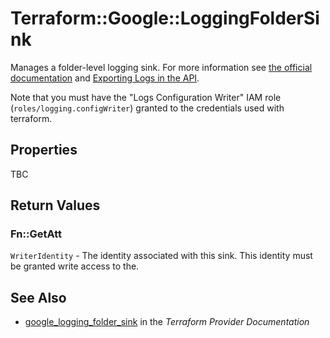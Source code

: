 # Terraform::Google::LoggingFolderSink

Manages a folder-level logging sink. For more information see
[the official documentation](https://cloud.google.com/logging/docs/) and
[Exporting Logs in the API](https://cloud.google.com/logging/docs/api/tasks/exporting-logs).

Note that you must have the "Logs Configuration Writer" IAM role (`roles/logging.configWriter`)
granted to the credentials used with terraform.

## Properties

TBC

## Return Values

### Fn::GetAtt

`WriterIdentity` - The identity associated with this sink. This identity must be granted write access to the.

## See Also

* [google_logging_folder_sink](https://www.terraform.io/docs/providers/google/r/logging_folder_sink.html) in the _Terraform Provider Documentation_